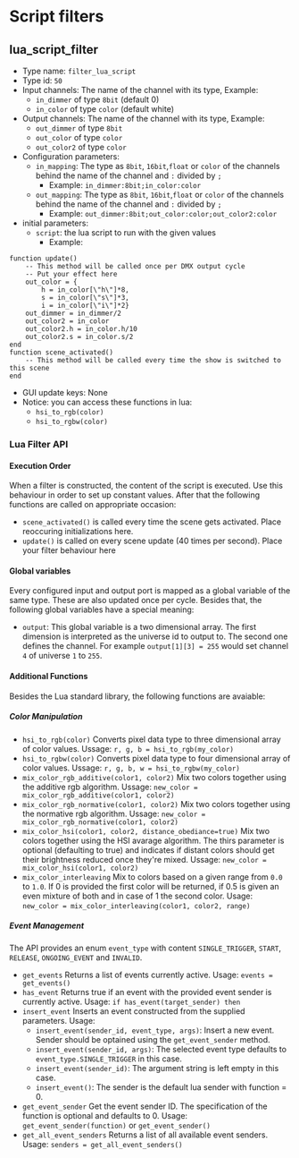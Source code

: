 # Script filters

## lua_script_filter
 - Type name: `filter_lua_script`
 - Type id: `50`
 - Input channels:
    The name of the channel  with its type, Example:
    * `in_dimmer` of type `8bit` (default 0)
    * `in_color` of type `color` (default white)
 - Output channels:
    The name of the channel  with its type, Example:
      * `out_dimmer` of type `8bit`
      * `out_color` of type `color`
      * `out_color2` of type `color`
 - Configuration parameters:
    * `in_mapping`: The type as `8bit`, `16bit`,`float` or `color` of the channels behind the name of the channel and `:` divided by `;`
      * Example: `in_dimmer:8bit;in_color:color`
    * `out_mapping`: The type as `8bit`, `16bit`,`float` or `color` of the channels behind the name of the channel and `:` divided by `;`
      * Example: `out_dimmer:8bit;out_color:color;out_color2:color`
 - initial parameters:
    * `script`: the lua script to run with the given values
      - Example:
```
function update()
    -- This method will be called once per DMX output cycle
    -- Put your effect here
    out_color = {
        h = in_color[\"h\"]*8,
        s = in_color[\"s\"]*3,
        i = in_color[\"i\"]*2}
    out_dimmer = in_dimmer/2
    out_color2 = in_color
    out_color2.h = in_color.h/10
    out_color2.s = in_color.s/2
end
function scene_activated()
    -- This method will be called every time the show is switched to this scene
end
```
 - GUI update keys: None
 - Notice: you can access these functions in lua:
    - `hsi_to_rgb(color)`
    - `hsi_to_rgbw(color)`

### Lua Filter API

#### Execution Order
When a filter is constructed, the content of the script is executed. Use this behaviour in order to set up constant values.
After that the following functions are called on appropriate occasion:
 * `scene_activated()` is called every time the scene gets activated. Place reoccuring initializations here.
 * `update()` is called on every scene update (40 times per second). Place your filter behaviour here

#### Global variables
Every configured input and output port is mapped as a global variable of the same type. These are also updated once per cycle.
Besides that, the following global variables have a special meaning:
 * `output`: This global variable is a two dimensional array. The first dimension is interpreted as the universe id to output to.
   The second one defines the channel. For example `output[1][3] = 255` would set channel `4` of universe `1` to `255`.

#### Additional Functions
Besides the Lua standard library, the following functions are avaiable:

##### Color Manipulation
 * `hsi_to_rgb(color)` Converts pixel data type to three dimensional array of color values. Ussage: `r, g, b = hsi_to_rgb(my_color)`
 * `hsi_to_rgbw(color)` Converts pixel data type to four dimensional array of color values. Ussage: `r, g, b, w = hsi_to_rgbw(my_color)`
 * `mix_color_rgb_additive(color1, color2)` Mix two colors together using the additive rgb algorithm. Ussage: `new_color = mix_color_rgb_additive(color1, color2)`
 * `mix_color_rgb_normative(color1, color2)` Mix two colors together using the normative rgb algorithm. Ussage: `new_color = mix_color_rgb_normative(color1, color2)`
 * `mix_color_hsi(color1, color2, distance_obediance=true)` Mix two colors together using the HSI avarage algorithm. The thirs parameter is optional (defaulting to true) and indicates if distant colors should get their brightness reduced once they're mixed. Ussage: `new_color = mix_color_hsi(color1, color2)`
 * `mix_color_interleaving` Mix to colors based on a given range from `0.0` to `1.0`. If 0 is provided the first color will be returned, if 0.5 is given an even mixture of both and in case of 1 the second color. Usage: `new_color = mix_color_interleaving(color1, color2, range)`

##### Event Management
The API provides an enum `event_type` with content `SINGLE_TRIGGER`, `START`, `RELEASE`, `ONGOING_EVENT` and `INVALID`.
 * `get_events` Returns a list of events currently active. Usage: `events = get_events()`
 * `has_event` Returns true if an event with the provided event sender is currently active. Usage: `if has_event(target_sender) then`
 * `insert_event` Inserts an event constructed from the supplied parameters. Usage:
   - `insert_event(sender_id, event_type, args)`: Insert a new event. Sender should be optained using the `get_event_sender` method.
   - `insert_event(sender_id, args)`: The selected event type defaults to `event_type.SINGLE_TRIGGER` in this case.
   - `insert_event(sender_id)`: The argument string is left empty in this case.
   - `insert_event()`: The sender is the default lua sender with function = 0.
 * `get_event_sender` Get the event sender ID. The specification of the function is optional and defaults to 0. Usage: `get_event_sender(function)` or `get_event_sender()`
 * `get_all_event_senders` Returns a list of all available event senders. Usage: `senders = get_all_event_senders()`
